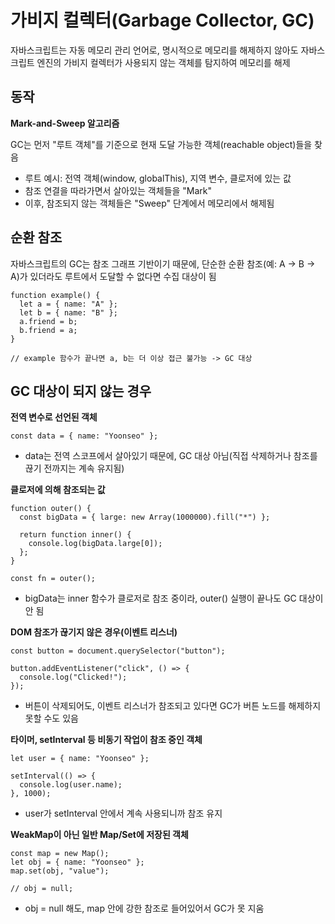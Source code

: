 # 가비지 컬렉터(Garbage Collector, GC)

자바스크립트는 자동 메모리 관리 언어로, 명시적으로 메모리를 해제하지 않아도 자바스크립트 엔진의 가비지 컬렉터가 사용되지 않는 객체를 탐지하여 메모리를 해제

## 동작

**Mark-and-Sweep 알고리즘**

GC는 먼저 "루트 객체"를 기준으로 현재 도달 가능한 객체(reachable object)들을 찾음

- 루트 예시: 전역 객체(window, globalThis), 지역 변수, 클로저에 있는 값
- 참조 연결을 따라가면서 살아있는 객체들을 "Mark"
- 이후, 참조되지 않는 객체들은 "Sweep" 단계에서 메모리에서 해제됨

## 순환 참조

자바스크립트의 GC는 참조 그래프 기반이기 때문에, 단순한 순환 참조(예: A -> B -> A)가 있더라도 루트에서 도달할 수 없다면 수집 대상이 됨

```
function example() {
  let a = { name: "A" };
  let b = { name: "B" };
  a.friend = b;
  b.friend = a;
}

// example 함수가 끝나면 a, b는 더 이상 접근 불가능 -> GC 대상
```

## GC 대상이 되지 않는 경우

**전역 변수로 선언된 객체**

```
const data = { name: "Yoonseo" };
```

- data는 전역 스코프에서 살아있기 때문에, GC 대상 아님(직접 삭제하거나 참조를 끊기 전까지는 계속 유지됨)

**클로저에 의해 참조되는 값**

```
function outer() {
  const bigData = { large: new Array(1000000).fill("*") };

  return function inner() {
    console.log(bigData.large[0]);
  };
}

const fn = outer();
```

- bigData는 inner 함수가 클로저로 참조 중이라, outer() 실행이 끝나도 GC 대상이 안 됨

**DOM 참조가 끊기지 않은 경우(이벤트 리스너)**

```
const button = document.querySelector("button");

button.addEventListener("click", () => {
  console.log("Clicked!");
});
```

- 버튼이 삭제되어도, 이벤트 리스너가 참조되고 있다면 GC가 버튼 노드를 해제하지 못할 수도 있음

**타이머, setInterval 등 비동기 작업이 참조 중인 객체**

```
let user = { name: "Yoonseo" };

setInterval(() => {
  console.log(user.name);
}, 1000);
```

- user가 setInterval 안에서 계속 사용되니까 참조 유지

**WeakMap이 아닌 일반 Map/Set에 저장된 객체**

```
const map = new Map();
let obj = { name: "Yoonseo" };
map.set(obj, "value");

// obj = null;
```

- obj = null 해도, map 안에 강한 참조로 들어있어서 GC가 못 지움
